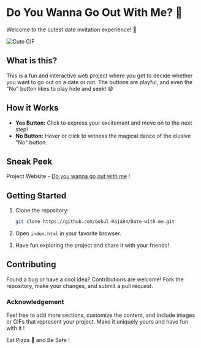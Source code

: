 
# Do You Wanna Go Out With Me? 💖

Welcome to the cutest date invitation experience! 🌟

![Cute GIF](https://media1.giphy.com/media/v1.Y2lkPTc5MGI3NjExcDdtZ2JiZDR0a3lvMWF4OG8yc3p6Ymdvd3g2d245amdveDhyYmx6eCZlcD12MV9pbnRlcm5hbF9naWZfYnlfaWQmY3Q9cw/cLS1cfxvGOPVpf9g3y/giphy.gif)

## What is this?

This is a fun and interactive web project where you get to decide whether you want to go out on a date or not. The buttons are playful, and even the "No" button likes to play hide and seek! 😄

## How it Works

- **Yes Button:** Click to express your excitement and move on to the next step!
- **No Button:** Hover or click to witness the magical dance of the elusive "No" button.

## Sneak Peek

Project Website - [Do you wanna go out with me](https://gokul-raja84.github.io/Date-with-me/) !

## Getting Started

1. Clone the repository:

   ```bash
   git clone https://github.com/Gokul-Raja84/Date-with-me.git
   ```

2. Open `index.html` in your favorite browser.

3. Have fun exploring the project and share it with your friends!

## Contributing

Found a bug or have a cool idea? Contributions are welcome! Fork the repository, make your changes, and submit a pull request.

### Acknowledgement

Feel free to add more sections, customize the content, and include images or GIFs that represent your project. Make it uniquely yours and have fun with it !

Eat Pizza 🍕 and Be Safe !

